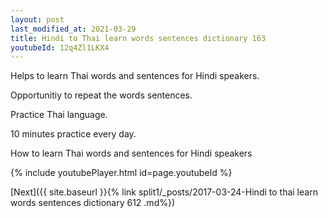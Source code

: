 ```yaml
---
layout: post
last_modified_at: 2021-03-29
title: Hindi to Thai learn words sentences dictionary 163 
youtubeId: 12q4Zl1LKX4
---
```

 
 
Helps to learn Thai words and sentences for Hindi speakers.

Opportunitiy to repeat the words sentences. 

Practice Thai language. 
 
10 minutes practice every day. 
 
How to learn Thai words and sentences for Hindi speakers 
 
{% include youtubePlayer.html id=page.youtubeId %}
 
 
[Next]({{ site.baseurl }}{% link  split1/_posts/2017-03-24-Hindi to thai learn words sentences dictionary 612 .md%})
 
